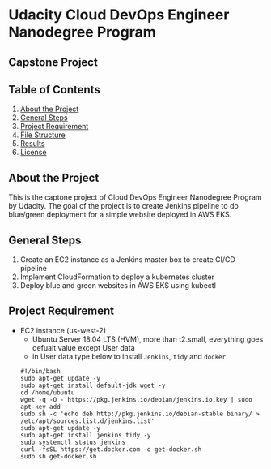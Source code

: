 # Udacity Cloud DevOps Engineer Nanodegree Program

## Capstone Project

## Table of Contents

1. [About the Project](#about_the_project)
2. [General Steps](#general_steps)
3. [Project Requirement](#project_requirement)
4. [File Structure](#file_structure)
5. [Results](#results)
6. [License](#license)

<a name="about_the_project"></a>
## About the Project
This is the captone project of Cloud DevOps Engineer Nanodegree Program by Udacity. The goal of the project is to create Jenkins pipeline to do blue/green deployment for a simple website deployed in AWS EKS. 

<a name="general_steps"></a>
## General Steps
1. Create an EC2 instance as a Jenkins master box to create CI/CD pipeline
2. Implement CloudFormation to deploy a kubernetes cluster
3. Deploy blue and green websites in AWS EKS using kubectl

<a name="project_requirement"></a>
## Project Requirement
- EC2 instance (us-west-2)
  - Ubuntu Server 18.04 LTS (HVM), more than t2.small, everything goes defualt value except User data
  - in User data type below to install `Jenkins`, `tidy` and `docker`.
  ```
  #!/bin/bash
  sudo apt-get update -y
  sudo apt-get install default-jdk wget -y
  cd /home/ubuntu
  wget -q -O - https://pkg.jenkins.io/debian/jenkins.io.key | sudo apt-key add -
  sudo sh -c 'echo deb http://pkg.jenkins.io/debian-stable binary/ > /etc/apt/sources.list.d/jenkins.list'
  sudo apt-get update -y
  sudo apt-get install jenkins tidy -y
  sudo systemctl status jenkins
  curl -fsSL https://get.docker.com -o get-docker.sh
  sudo sh get-docker.sh
  ```


